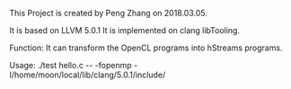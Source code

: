 This Project is created by Peng Zhang on 2018.03.05.

It is based on LLVM 5.0.1
It is implemented on clang libTooling.

Function:
It can transform the OpenCL programs into hStreams programs.

Usage:
./test hello.c -- -fopenmp -I/home/moon/local/lib/clang/5.0.1/include/
